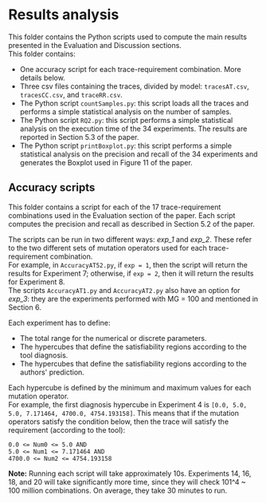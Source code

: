# Results analysis
This folder contains the Python scripts used to compute the main results presented in the Evaluation and Discussion sections.  
This folder contains:

* One accuracy script for each trace-requirement combination. More details below.
* Three csv files containing the traces, divided by model: `tracesAT.csv`, `tracesCC.csv`, and `traceRR.csv`.
* The Python script `countSamples.py`: this script loads all the traces and performs a simple statistical analysis on the number of samples.
* The Python script `RQ2.py`: this script performs a simple statistical analysis on the execution time of the 34 experiments. The results are reported in Section 5.3 of the paper.
* The Python script `printBoxplot.py`: this script performs a simple statistical analysis on the precision and recall of the 34 experiments and generates the Boxplot used in Figure 11 of the paper.

## Accuracy scripts
This folder contains a script for each of the 17 trace-requirement combinations used in the Evaluation section of the paper.
Each script computes the precision and recall as described in Section 5.2 of the paper.

The scripts can be run in two different ways: *exp_1* and *exp_2*.
These refer to the two different sets of mutation operators used for each trace-requirement combination.  
For example, in `AccuracyAT52.py`, if `exp = 1`, then the script will return the results for Experiment 7; otherwise, if `exp = 2`, then it will return the results for Experiment 8.  
The scripts `AccuracyAT1.py` and `AccuracyAT2.py` also have an option for *exp_3*: they are the experiments performed with MG = 100 and mentioned in Section 6.

Each experiment has to define:

* The total range for the numerical or discrete parameters.
* The hypercubes that define the satisfiability regions according to the tool diagnosis.
* The hypercubes that define the satisfiability regions according to the authors' prediction.

Each hypercube is defined by the minimum and maximum values for each mutation operator.  
For example, the first diagnosis hypercube in Experiment 4 is `[0.0, 5.0, 5.0, 7.171464, 4700.0, 4754.193158]`.
This means that if the mutation operators satisfy the condition below, then the trace will satisfy the requirement (according to the tool):

```
0.0 <= Num0 <= 5.0 AND
5.0 <= Num1 <= 7.171464 AND
4700.0 <= Num2 <= 4754.193158
```

**Note:** Running each script will take approximately 10s.
Experiments 14, 16, 18, and 20 will take significantly more time, since they will check 101^4 ~ 100 million combinations.
On average, they take 30 minutes to run.